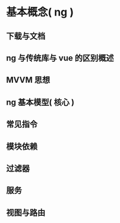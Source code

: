 # 基本概念( ng )

## 下载与文档

## ng 与传统库与 vue 的区别概述

## MVVM 思想

## ng 基本模型( 核心 )

## 常见指令

## 模块依赖

## 过滤器

## 服务

## 视图与路由

